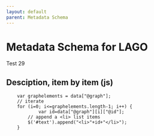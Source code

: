 ```yaml
---
layout: default
parent: Metadata Schema
---
```


# Metadata Schema for LAGO

Test 29

## Desciption, item by item (js) 

<script src="https://code.jquery.com/jquery-3.2.1.min.js"></script>
<script>
$().ready(function(){
    $.getJSON( "/DMP/schema/test.json", function( data ) {
		$('#text').html(data["@graph"][2]["@id"]);

  });
});
</script>
 
<div id="text"></div>



        var graphelements = data["@graph"];
		// iterate 
		for (i=0; i<=graphelements.length-1; i++) {
		    	var id=data["@graph"][i]["@id"];
			// append a <li> list items
			$('#text').append("<li>"+id+"</li>");
		}
